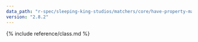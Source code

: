 ```yaml
---
data_path: "r-spec/sleeping-king-studios/matchers/core/have-property-matcher"
version: "2.8.2"
---
```


{% include reference/class.md %}
